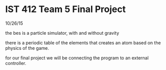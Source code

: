 # IST 412 Team 5 Final Project
10/26/15

the bes is a particle simulator, with and without gravity

there is a periodic table of the elements that creates an atom based on the physics of the game.


for our final project we will be connecting the program to an external controller.

